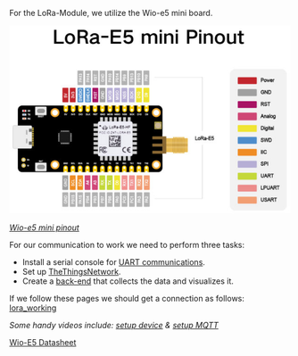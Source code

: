 For the LoRa-Module, we utilize the Wio-e5 mini board.

![lora_e5_mini_pinout](../../Images/LoRa/lora_e5_mini_pinout.jpg)

*[Wio-e5 mini pinout](https://wiki.seeedstudio.com/LoRa_E5_mini/)*

For our communication to work we need to perform three tasks:
- Install a serial console for [UART communications](UART_Communications.md).
- Set up [TheThingsNetwork](TheThingsNetwork.md).
- Create a [back-end](Back_End.md) that collects the data and visualizes it.

If we follow these pages we should get a connection as follows: [lora_working](https://youtu.be/k0ebGLbgOsk)

*Some handy videos include: [setup device](https://www.youtube.com/watch?v=L_acKpwNvnc&list=WL&index=11&t=600s) & [setup MQTT](https://www.youtube.com/watch?v=9H6GFXatOCY&list=WL&index=12&t=128s)*

[Wio-E5 Datasheet](../../Datasheets/Datasheets/Wio-E5_Datasheet.pdf)
